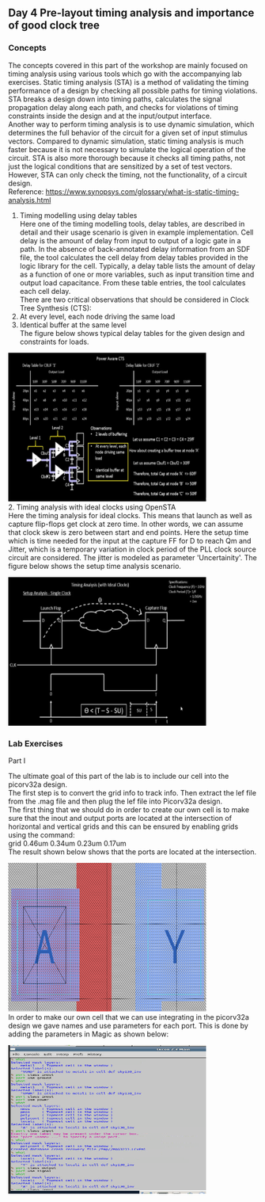 ## Day 4 Pre-layout timing analysis and importance of good clock tree
### Concepts
The concepts covered in this part of the workshop are mainly focused on timing analysis using various tools which go with the accompanying lab exercises. Static timing analysis (STA) is a method of validating the timing performance of a design by checking all possible paths for timing violations. STA breaks a design down into timing paths, calculates the signal propagation delay along each path, and checks for violations of timing constraints inside the design and at the input/output interface. <br/>
Another way to perform timing analysis is to use dynamic simulation, which determines the full behavior of the circuit for a given set of input stimulus vectors. Compared to dynamic simulation, static timing analysis is much faster because it is not necessary to simulate the logical operation of the circuit. STA is also more thorough because it checks all timing paths, not just the logical conditions that are sensitized by a set of test vectors. However, STA can only check the timing, not the functionality, of a circuit design. <br/>
Reference: https://www.synopsys.com/glossary/what-is-static-timing-analysis.html <br/>

1. Timing modelling using delay tables <br/>
 Here one of the timing modelling tools, delay tables, are described in detail and their usage scenario is given in example implementation. Cell delay is the amount of delay from input to output of a logic gate in a path. In the absence of back-annotated delay information from an SDF file, the tool calculates the cell delay from delay tables provided in the logic library for the cell. Typically, a delay table lists the amount of delay as a function of one or more variables, such as input transition time and output load capacitance. From these table entries, the tool calculates each cell delay. <br/>
 There are two critical observations that should be considered in Clock Tree Synthesis (CTS): <br/>
 1. At every level, each node driving the same load <br/>
 2. Identical buffer at the same level <br/>
The figure below shows typical delay tables for the given design and constraints for loads. <br/>
<p align="left">
  <a href="https://github.com/ybbekele/OpenLANE-Sky130-Workshop/blob/main/Day%204/Images/Delay%20Tables.png">
    <img src="https://github.com/ybbekele/OpenLANE-Sky130-Workshop/blob/main/Day%204/Images/Delay%20Tables.png" alt="Logo" width="400" height="300">
    </a>
<br />
2. Timing analysis with ideal clocks using OpenSTA<br/>
Here the timing analysis for ideal clocks. This means that launch as well as capture flip-flops get clock at zero time. In other words, we can assume that clock skew is zero between start and end points. Here the setup time which is time needed for the input at the capture FF for D to reach Qm and Jitter, which is a temporary variation in clock period of the PLL clock source circuit are considered. The jitter is modeled as parameter 'Uncertainity'. The figure below shows the setup time analysis scenario. <br/>
 <p align="left">
  <a href="https://github.com/ybbekele/OpenLANE-Sky130-Workshop/blob/main/Day%204/Images/Timing%20analysis%20with%20ideal%20clock.png">
    <img src="https://github.com/ybbekele/OpenLANE-Sky130-Workshop/blob/main/Day%204/Images/Timing%20analysis%20with%20ideal%20clock.png" alt="Logo" width="400" height="300">
    </a>
<br /> 


### Lab Exercises
Part I <br/>

The ultimate goal of this part of the lab is to include our cell into the picorv32a design. <br/>
The first step is to convert the grid info to track info. Then extract the lef file from the .mag file and then plug the lef file into Picorv32a design. <br/>
The first thing that we should do in order to create our own cell is to make sure that the inout and output ports are located at the intersection of horizontal and vertical grids and this can be ensured by enabling grids using the command:<br/>
grid 0.46um 0.34um 0.23um 0.17um <br/>
The result shown below shows that the ports are located at the intersection.<br/>
<p align="left">
  <a href="https://github.com/ybbekele/OpenLANE-Sky130-Workshop/blob/main/Images/ports%20at%20junction.png">
    <img src="https://github.com/ybbekele/OpenLANE-Sky130-Workshop/blob/main/Images/ports%20at%20junction.png" alt="Logo" width="400" height="300">
    </a>
<br />
In order to make our own cell that we can use integrating in the picorv32a design we gave names and use parameters for each port. This is done by adding the parameters in Magic as shown below: <br/>
 <p align="left">
  <a href="https://github.com/ybbekele/OpenLANE-Sky130-Workshop/blob/main/Images/Params%20for%20the%20ports.png">
    <img src="https://github.com/ybbekele/OpenLANE-Sky130-Workshop/blob/main/Images/Params%20for%20the%20ports.png" alt="Logo" width="400" height="300">
    </a>
<br />

